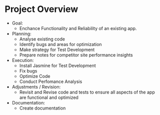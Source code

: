 # Project Overview

* Goal:&#x20;
  * Enchance Functionality and Reliability of an existing app.
* Planning:&#x20;
  * Analyse existing code
  * Identify bugs and areas for optimization
  * Make strategy for Test Development
  * Prepare notes for competitor site performance insights
* Execution:&#x20;
  * Install Jasmine for Test Development
  * Fix bugs
  * Optimize Code
  * Conduct Perfomance Analysis
* Adjustments / Revision:&#x20;
  * Revisit and Revise code and tests to ensure all aspects of the app are functional and optimized
* Documentation:&#x20;
  * Create documentation

